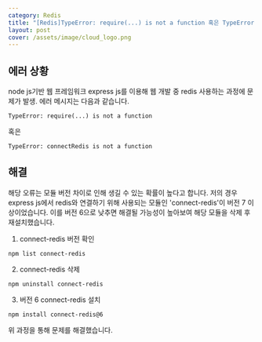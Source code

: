 ```yaml
---
category: Redis
title: "[Redis]TypeError: require(...) is not a function 혹은 TypeError: connectRedis is not a function"
layout: post
cover: /assets/image/cloud_logo.png
---
```


## 에러 상황

node js기반 웹 프레임워크 express js를 이용해 웹 개발 중 redis 사용하는 과정에 문제가 발생. 에러 메시지는 다음과 같습니다.

```
TypeError: require(...) is not a function
```
혹은

```
TypeError: connectRedis is not a function
```
## 해결

해당 오류는 모듈 버전 차이로 인해 생길 수 있는 확률이 높다고 합니다. 저의 경우 express js에서 redis와 연결하기 위해 사용되는 모듈인 'connect-redis'이 버전 7 이상이었습니다. 이를 버전 6으로 낮추면 해결될 가능성이 높아보여 해당 모듈을 삭제 후  재설치했습니다.

1. connect-redis 버전 확인
```
npm list connect-redis
```

2. connect-redis 삭제
```
npm uninstall connect-redis
```

3. 버전 6 connect-redis 설치
```
npm install connect-redis@6
```

위 과정을 통해 문제를 해결했습니다.
